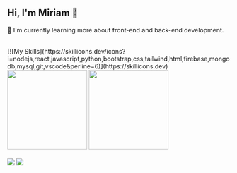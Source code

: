 ## Hi, I'm Miriam 👋

🌱 I'm currently learning more about front-end and back-end development.

<br>
[![My Skills](https://skillicons.dev/icons?i=nodejs,react,javascript,python,bootstrap,css,tailwind,html,firebase,mongodb,mysql,git,vscode&perline=6)](https://skillicons.dev)

<div>
  <img height="180em" src="https://github-readme-stats.vercel.app/api?username=miriamhwork&show_icons=true&theme=tokyonight">
  <img height="180em" src="https://github-readme-stats.vercel.app/api/top-langs/?username=miriamhwork&theme=tokyonight">
</div>

<br>

<div>
  <a href="mailto:miriamhwork@hotmail.com"><img src="https://img.shields.io/badge/Gmail-D14836?style=for-the-badge&logo=gmail&logoColor=white" target="_blank"/></a> 
  <a href="https://www.linkedin.com/in/miriam-akiko-hirose/"><img src="https://img.shields.io/badge/LinkedIn-0077B5?style=for-the-badge&logo=linkedin&logoColor=white" target="_blank"/></a> 
</div>

